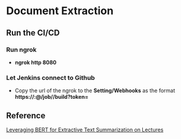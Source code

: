 # Document Extraction

## Run the CI/CD
### Run ngrok
- **ngrok http 8080**
### Let Jenkins connect to Github
- Copy the url of the ngrok to the **Setting/Webhooks** as the format **https://<Jenkins user ID>:<Jenkins user token>@<Jenkins url>/job/<app name>/build?token=<app token on Jenkins>**

## Reference 
[Leveraging BERT for Extractive Text Summarization on Lectures](https://arxiv.org/abs/1906.04165)